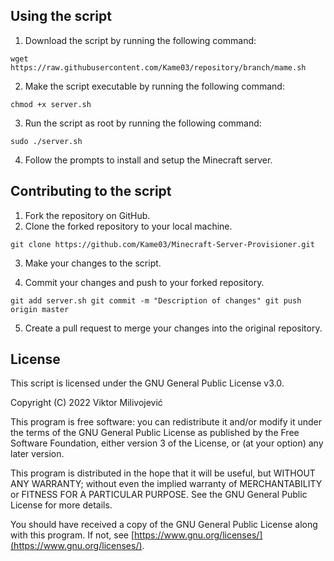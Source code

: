 ## Using the script

1.  Download the script by running the following command:

`wget https://raw.githubusercontent.com/Kame03/repository/branch/mame.sh` 

2.  Make the script executable by running the following command:

`chmod +x server.sh` 

3.  Run the script as root by running the following command:

`sudo ./server.sh` 

4.  Follow the prompts to install and setup the Minecraft server.

## Contributing to the script

1.  Fork the repository on GitHub.
2.  Clone the forked repository to your local machine.

`git clone https://github.com/Kame03/Minecraft-Server-Provisioner.git` 

3.  Make your changes to the script.
    
4.  Commit your changes and push to your forked repository.
    

`git add server.sh
git commit -m "Description of changes"
git push origin master` 

5.  Create a pull request to merge your changes into the original repository.

## License

This script is licensed under the GNU General Public License v3.0.

Copyright (C) 2022 Viktor Milivojević 

This program is free software: you can redistribute it and/or modify it under the terms of the GNU General Public License as published by the Free Software Foundation, either version 3 of the License, or (at your option) any later version.

This program is distributed in the hope that it will be useful, but WITHOUT ANY WARRANTY; without even the implied warranty of MERCHANTABILITY or FITNESS FOR A PARTICULAR PURPOSE. See the GNU General Public License for more details.

You should have received a copy of the GNU General Public License along with this program. If not, see [https://www.gnu.org/licenses/](https://www.gnu.org/licenses/).
